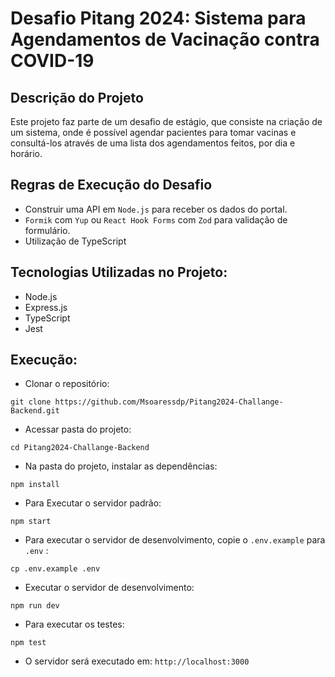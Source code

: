 # Desafio Pitang 2024: Sistema para Agendamentos de Vacinação contra COVID-19

## Descrição do Projeto

Este projeto faz parte de um desafio de estágio, que consiste na criação de um sistema, onde é possível agendar pacientes para tomar vacinas e consultá-los através de uma lista dos agendamentos feitos, por dia e horário.

## Regras de Execução do Desafio
  - Construir uma API em `Node.js` para receber os dados do portal.
  - `Formik` com `Yup` ou `React Hook Forms` com `Zod` para validação de formulário.
  - Utilização de TypeScript

## Tecnologias Utilizadas no Projeto:
- Node.js
- Express.js
- TypeScript
- Jest

## Execução:
- Clonar o repositório:
```
git clone https://github.com/Msoaressdp/Pitang2024-Challange-Backend.git
  ```
- Acessar pasta do projeto:
```
cd Pitang2024-Challange-Backend

```
- Na pasta do projeto, instalar as dependências:
```
npm install
```
- Para Executar o servidor padrão:
```
npm start
```
- Para executar o servidor de desenvolvimento, copie o `.env.example` para `.env` :
```
cp .env.example .env
```
- Executar o servidor de desenvolvimento:
```
npm run dev
```
- Para executar os testes:
```
npm test
```
- O servidor será executado em: `http://localhost:3000`
